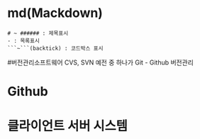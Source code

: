 # md(Mackdown)

````
# ~ ###### : 제목표시
- : 목록표시
```~```(backtick) : 코드박스 표시
````

#버전관리소프트웨어
CVS, SVN 예전
중 하나가 Git - Github 버전관리

# Github

# 클라이언트 서버 시스템
